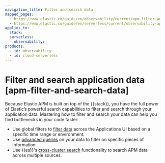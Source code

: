 ```yaml
---
navigation_title: Filter and search data
mapped_pages:
  - https://www.elastic.co/guide/en/observability/current/apm-filter-and-search-data.html
  - https://www.elastic.co/guide/en/serverless/current/observability-apm-filter-and-search-data.html
applies_to:
  stack:
  serverless:
    observability:
products:
  - id: observability
  - id: cloud-serverless
---
```


# Filter and search application data [apm-filter-and-search-data]

Because Elastic APM is built on top of the {{stack}}, you have the full power of Elastic’s powerful search capabilities to filter and search through your application data. Mastering how to filter and search your data can help you find bottlenecks in your code faster:

* Use global filters to [filter data](/solutions/observability/apm/filter-data.md) across the Applications UI based on a specific time range or environment.
* Use [advanced queries](/solutions/observability/apm/advanced-queries.md) on your data to filter on specific pieces of information.
* Use {{es}}'s [cross-cluster search](/solutions/observability/apm/cross-cluster-search.md) functionality to search APM data across multiple sources.